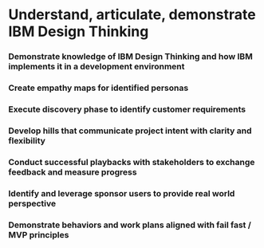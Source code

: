 # Understand, articulate, demonstrate IBM Design Thinking

### Demonstrate knowledge of IBM Design Thinking and how IBM implements it in a development environment

### Create empathy maps for identified personas

### Execute discovery phase to identify customer requirements

### Develop hills that communicate project intent with clarity and flexibility

### Conduct successful playbacks with stakeholders to exchange feedback and measure progress

### Identify and leverage sponsor users to provide real world perspective

### Demonstrate behaviors and work plans aligned with fail fast / MVP principles